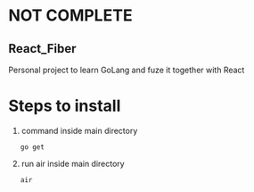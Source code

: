# NOT COMPLETE

## React_Fiber

Personal project to learn GoLang and fuze it together with React

# Steps to install

1. command inside main directory

```
   go get
```

2. run air inside main directory

```
   air
```
